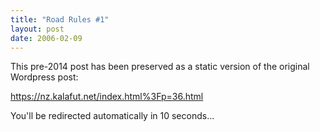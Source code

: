 ```yaml
---
title: "Road Rules #1"
layout: post
date: 2006-02-09
---
```


This pre-2014 post has been preserved as a static version of the original Wordpress post:

https://nz.kalafut.net/index.html%3Fp=36.html

You'll be redirected automatically in 10 seconds...

<head>
  <meta http-equiv="refresh" content="10;url=https://nz.kalafut.net/index.html%3Fp=36.html">
</head>

